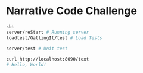 # Narrative Code Challenge

```bash
sbt
server/reStart # Running server
loadtest/GatlingIt/test # Load Tests

server/test # Unit test
```

```bash
curl http://localhost:8090/text
# Hello, World!
```